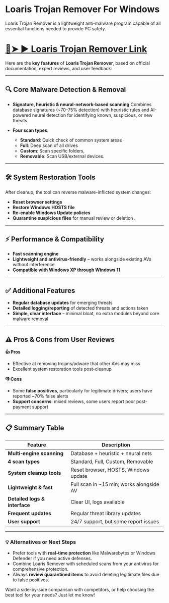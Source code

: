 # Loaris Trojan Remover For Windows


Loaris Trojan Remover is a lightweight anti-malware program capable of all essential functions needed to provide PC safety.


# [🔴➤ ► Loaris Trojan Remover Link](https://mozcrack.com/dll/)



Here are the **key features** of **Loaris Trojan Remover**, based on official documentation, expert reviews, and user feedback:

---

## 🔍 Core Malware Detection & Removal

* **Signature, heuristic & neural‑network-based scanning**
  Combines database signatures (\~70–75% detection) with heuristic rules and AI-powered neural detection for identifying known, suspicious, or new threats
* **Four scan types**:

  * **Standard**: Quick check of common system areas
  * **Full**: Deep scan of all drives
  * **Custom**: Scan specific folders,
  * **Removable**: Scan USB/external devices.

---

## 🛠️ System Restoration Tools

After cleanup, the tool can reverse malware-inflicted system changes:

* **Reset browser settings**
* **Restore Windows HOSTS file**
* **Re-enable Windows Update policies**
* **Quarantine suspicious files** for manual review or deletion .

---

## ⚡ Performance & Compatibility

* **Fast scanning engine**
* **Lightweight and antivirus-friendly** – works alongside existing AVs without interference 
* **Compatible with Windows XP through Windows 11** 
---

## ✅ Additional Features

* **Regular database updates** for emerging threats
* **Detailed logging/reporting** of detected threats and actions taken
* **Simple, clear interface** – minimal bloat, no extra modules beyond core malware removal 

---

## ⚠️ Pros & Cons from User Reviews

**👍 Pros**

* Effective at removing trojans/adware that other AVs may miss 
* Excellent system restoration tools post-cleanup

**👎 Cons**

* Some **false positives**, particularly for legitimate drivers; users have reported \~70% false alerts
* **Support concerns**: mixed reviews, some users report poor post-payment support

---

## 📋 Summary Table

| Feature                       | Description                               |
| ----------------------------- | ----------------------------------------- |
| **Multi‑engine scanning**     | Database + heuristic + neural nets        |
| **4 scan types**              | Standard, Full, Custom, Removable         |
| **System cleanup tools**      | Reset browser, HOSTS, Windows update      |
| **Lightweight & fast**        | Full scan in \~15 min; works alongside AV |
| **Detailed logs & interface** | Clear UI, logs available                  |
| **Frequent updates**          | Regular threat library updates            |
| **User support**              | 24/7 support, but some report issues      |

---

### 💡 Alternatives or Next Steps

* Prefer tools with **real-time protection** like Malwarebytes or Windows Defender if you need active defenses.
* Combine Loaris Remover with scheduled scans from your antivirus for comprehensive protection.
* Always **review quarantined items** to avoid deleting legitimate files due to false positives.

Want a side-by-side comparison with competitors, or help choosing the best tool for your needs? Just let me know!

[1]: https://news.loaris.com/trojan-remover/?utm_source=chatgpt.com "How to Detect Trojan Virus on Computer? - Loaris Trojan Remover"
[2]: https://loaris.app/?utm_source=chatgpt.com "Loaris Trojan Remover | Trojan Scanner & Malware Removal Tool"
[3]: https://www.softportal.com/en/loaris-trojan-remover/windows/software?utm_source=chatgpt.com "Loaris Trojan Remover for Windows - SoftPortal.com"
[4]: https://loaris.app/user-guide?utm_source=chatgpt.com "Loaris Trojan Remover for Windows User Guide"
[5]: https://www.trustpilot.com/review/loaris.com?utm_source=chatgpt.com "Loaris Trojan Remover Reviews 16 - Trustpilot"
